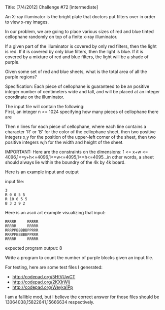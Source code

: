 Title: [7/4/2012] Challenge #72 [intermediate]

An X-ray illuminator is the bright plate that doctors put filters over in order to view x-ray images.

In our problem, we are going to place various sizes of red and blue tinted cellophane randomly on top of a finite x-ray illuminator.

If a given part of the illuminator is covered by only red filters, then the light is red.  If it is covered by only blue filters, then the light is blue.
If it is covered by a mixture of red and blue filters, the light will be a shade of purple.

Given some set of red and blue sheets, what is the total area of all the purple regions?

Specification: 
Each piece of cellophane is guaranteed to be an positive integer number of centimeters wide and tall, and will be placed at an integer coordinate
on the illuminator.  

The input file will contain the following:  
First, an integer n <= 1024 specifying how many pieces of cellophane there are

Then n lines for each piece of cellophane, where each line contains a character 'R' or 'B' for the color of the cellophane sheet, then two positive integers x,y for the position of the upper-left corner of the sheet, then two positive integers w,h for the width and height of the sheet.  

IMPORTANT: Here are the constraints on the dimensions:  1 <= x+w <= 4096,1<=y+h<=4096,1<=w<=4095,1<=h<=4095...in other words, a sheet should always lie within the boundry of the 4k by 4k board.

Here is an example input and output

input file:

	3
	R 0 0 5 5
	R 10 0 5 5
	B 3 2 9 2

	
Here is an ascii art example visualizing that input: 
    
	RRRRR     RRRRR
	RRRRR     RRRRR
	RRRPPBBBBBPPRRR
	RRRPPBBBBBPPRRR
	RRRRR     RRRRR
	
expected program output:
	8
	
Write a program to count the number of purple blocks given an input file.

For testing, here are some test files I generated: 

* http://codepad.org/5HtVUwCT
* http://codepad.org/2KXIrWlj
* http://codepad.org/Weyka1Pp

I am a fallible mod, but I believe the correct answer for those files should be 13064038,15822641,15666634 respectively.